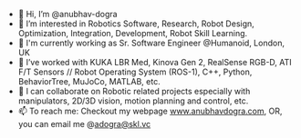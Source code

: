 - 👋 Hi, I’m @anubhav-dogra
- 👀 I’m interested in Robotics Software, Research, Robot Design, Optimization, Integration, Development, Robot Skill Learning.
- 🌱 I'm currently working as Sr. Software Engineer @Humanoid, London, UK
- 🌱 I’ve worked with KUKA LBR Med, Kinova Gen 2, RealSense RGB-D, ATI F/T Sensors // Robot Operating System (ROS-1), C++, Python, BehaviorTree, MuJoCo, MATLAB, etc.
- 💞️ I can collaborate on Robotic related projects especially with manipulators, 2D/3D vision, motion planning and control, etc. 
- 📫 To reach me:
      Checkout my webpage www.anubhavdogra.com, 
      OR, you can email me @adogra@skl.vc

<!---
anubhav-dogra/anubhav-dogra is a ✨ special ✨ repository because its `README.md` (this file) appears on your GitHub profile.
You can click the Preview link to take a look at your changes.
--->
